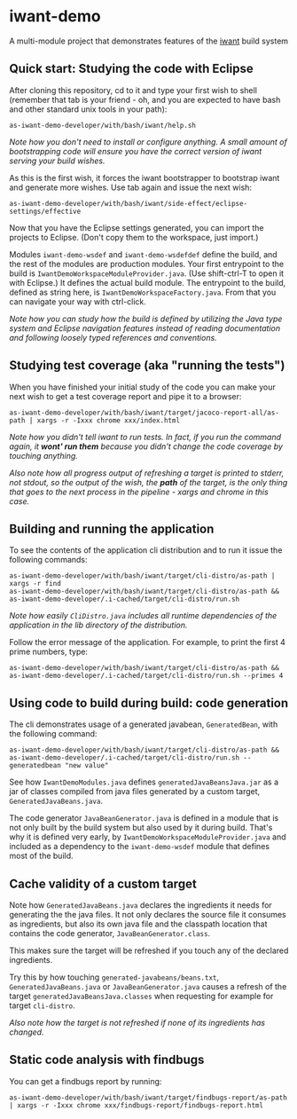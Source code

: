 # iwant-demo
A multi-module project that demonstrates features of the [iwant](http://iwant.sourceforge.net) build system

## Quick start: Studying the code with Eclipse

After cloning this repository, cd to it and type your first wish to shell (remember that tab is your friend - oh, and you are expected to have bash and other standard unix tools in your path):

    as-iwant-demo-developer/with/bash/iwant/help.sh

_Note how you don't need to install or configure anything. A small amount of bootstrapping code will ensure you have the correct version of iwant serving your build wishes._

As this is the first wish, it forces the iwant bootstrapper to bootstrap iwant and generate more wishes. Use tab again and issue the next wish:

    as-iwant-demo-developer/with/bash/iwant/side-effect/eclipse-settings/effective

Now that you have the Eclipse settings generated, you can import the projects to Eclipse. (Don't copy them to the workspace, just import.)

Modules `iwant-demo-wsdef` and `iwant-demo-wsdefdef` define the build, and the rest of the modules are production modules. Your first entrypoint to the build is `IwantDemoWorkspaceModuleProvider.java`. (Use shift-ctrl-T to open it with Eclipse.) It defines the actual build module. The entrypoint to the build, defined as string here, is `IwantDemoWorkspaceFactory.java`. From that you can navigate your way with ctrl-click.

_Note how you can study how the build is defined by utilizing the Java type system and Eclipse navigation features instead of reading documentation and following loosely typed references and conventions._

## Studying test coverage (aka "running the tests")

When you have finished your initial study of the code you can make your next wish to get a test coverage report and pipe it to a browser:

    as-iwant-demo-developer/with/bash/iwant/target/jacoco-report-all/as-path | xargs -r -Ixxx chrome xxx/index.html

_Note how you didn't tell iwant to run tests. In fact, if you run the command again, it __wont' run them__ because you didn't change the code coverage by touching anything._

_Also note how all progress output of refreshing a target is printed to stderr, not stdout, so the output of the wish, the __path__ of the target, is the only thing that goes to the next process in the pipeline - xargs and chrome in this case._

## Building and running the application

To see the contents of the application cli distribution and to run it issue the following commands:

    as-iwant-demo-developer/with/bash/iwant/target/cli-distro/as-path | xargs -r find
    as-iwant-demo-developer/with/bash/iwant/target/cli-distro/as-path && as-iwant-demo-developer/.i-cached/target/cli-distro/run.sh

_Note how easily `CliDistro.java` includes all runtime dependencies of the application in the lib directory of the distribution._

Follow the error message of the application. For example, to print the first 4 prime numbers, type:

    as-iwant-demo-developer/with/bash/iwant/target/cli-distro/as-path && as-iwant-demo-developer/.i-cached/target/cli-distro/run.sh --primes 4

## Using code to build during build: code generation

The cli demonstrates usage of a generated javabean, `GeneratedBean`,  with the following command:

    as-iwant-demo-developer/with/bash/iwant/target/cli-distro/as-path && as-iwant-demo-developer/.i-cached/target/cli-distro/run.sh --generatedbean "new value"

See how `IwantDemoModules.java` defines `generatedJavaBeansJava.jar` as a jar of classes compiled from java files generated by a custom target, `GeneratedJavaBeans.java`.

The code generator `JavaBeanGenerator.java` is defined in a module that is not only built by the build system but also used by it during build. That's why it is defined very early, by `IwantDemoWorkspaceModuleProvider.java` and included as a dependency to the `iwant-demo-wsdef` module that defines most of the build.

## Cache validity of a custom target

Note how `GeneratedJavaBeans.java` declares the ingredients it needs for generating the the java files. It not only declares the source file it consumes as ingredients, but also its own java file and the classpath location that contains the code generator, `JavaBeanGenerator.class`.

This makes sure the target will be refreshed if you touch any of the declared ingredients.

Try this by how touching `generated-javabeans/beans.txt`, `GeneratedJavaBeans.java` or `JavaBeanGenerator.java` causes a refresh of the target `generatedJavaBeansJava.classes` when requesting for example for target `cli-distro`.

_Also note how the target is *not* refreshed if none of its ingredients has changed._

## Static code analysis with findbugs

You can get a findbugs report by running:

    as-iwant-demo-developer/with/bash/iwant/target/findbugs-report/as-path | xargs -r -Ixxx chrome xxx/findbugs-report/findbugs-report.html

